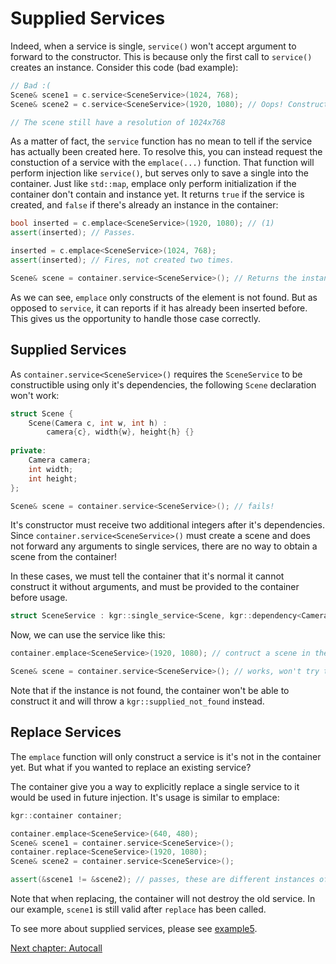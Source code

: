 Supplied Services
=================

Indeed, when a service is single, `service()` won't accept argument to forward to the constructor.
This is because only the first call to `service()` creates an instance. Consider this code (bad example):

```c++
// Bad :(
Scene& scene1 = c.service<SceneService>(1024, 768);
Scene& scene2 = c.service<SceneService>(1920, 1080); // Oops! Constructor not called! The instance is reused.

// The scene still have a resolution of 1024x768
```

As a matter of fact, the `service` function has no mean to tell if the service has actually been created here.
To resolve this, you can instead request the constuction of a service with the `emplace(...)` function.
That function will perform injection like `service()`, but serves only to save a single into the container.
Just like `std::map`, emplace only perform initialization if the container don't contain and instance yet.
It returns `true` if the service is created, and `false` if there's already an instance in the container:

```c++
bool inserted = c.emplace<SceneService>(1920, 1080); // (1)
assert(inserted); // Passes.

inserted = c.emplace<SceneService>(1024, 768);
assert(inserted); // Fires, not created two times.

Scene& scene = container.service<SceneService>(); // Returns the instance created at (1)
```

As we can see, `emplace` only constructs of the element is not found.
But as opposed to `service`, it can reports if it has already been inserted before.
This gives us the opportunity to handle those case correctly.

## Supplied Services

As `container.service<SceneService>()` requires the `SceneService` to be constructible using only it's dependencies, the following `Scene` declaration won't work:

```c++
struct Scene {
    Scene(Camera c, int w, int h) :
        camera{c}, width{w}, height{h} {}
    
private:
    Camera camera;
    int width;
    int height;
};

Scene& scene = container.service<SceneService>(); // fails!
```

It's constructor must receive two additional integers after it's dependencies.
Since `container.service<SceneService>()` must create a scene and does not forward any arguments to single services,
there are no way to obtain a scene from the container!

In these cases, we must tell the container that it's normal it cannot construct it without arguments,
and must be provided to the container before usage.

```c++
struct SceneService : kgr::single_service<Scene, kgr::dependency<CameraService>>, kgr::supplied {};
```

Now, we can use the service like this:

```c++
container.emplace<SceneService>(1920, 1080); // contruct a scene in the container.

Scene& scene = container.service<SceneService>(); // works, won't try to construct it.
```

Note that if the instance is not found, the container won't be able to construct it and will throw a `kgr::supplied_not_found` instead.

## Replace Services

The `emplace` function will only construct a service is it's not in the container yet. But what if you wanted to replace an existing service?

The container give you a way to explicitly replace a single service to it would be used in future injection. It's usage is similar to emplace:

```c++
kgr::container container;

container.emplace<SceneService>(640, 480);
Scene& scene1 = container.service<SceneService>();
container.replace<SceneService>(1920, 1080);
Scene& scene2 = container.service<SceneService>();

assert(&scene1 != &scene2); // passes, these are different instances of scenes
```

Note that when replacing, the container will not destroy the old service. In our example, `scene1` is still valid after `replace` has been called.

To see more about supplied services, please see [example5](../examples/example5/example5.cpp).

[Next chapter: Autocall](section06_autocall.md)
